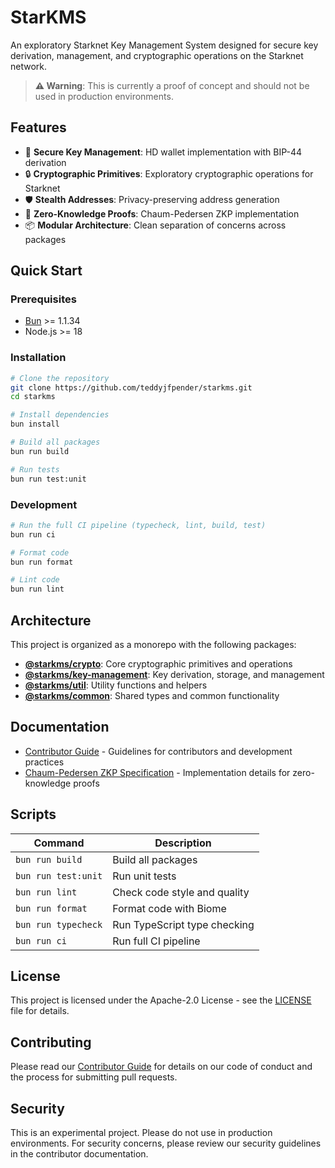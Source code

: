 # StarKMS

An exploratory Starknet Key Management System designed for secure key derivation, management, and cryptographic operations on the Starknet network.

> **⚠️ Warning**: This is currently a proof of concept and should not be used in production environments.

## Features

- 🔐 **Secure Key Management**: HD wallet implementation with BIP-44 derivation
- 🔒 **Cryptographic Primitives**: Exploratory cryptographic operations for Starknet
- 🛡️ **Stealth Addresses**: Privacy-preserving address generation
- 🧪 **Zero-Knowledge Proofs**: Chaum-Pedersen ZKP implementation
- 📦 **Modular Architecture**: Clean separation of concerns across packages

## Quick Start

### Prerequisites

- [Bun](https://bun.sh/) >= 1.1.34
- Node.js >= 18

### Installation

```bash
# Clone the repository
git clone https://github.com/teddyjfpender/starkms.git
cd starkms

# Install dependencies
bun install

# Build all packages
bun run build

# Run tests
bun run test:unit
```

### Development

```bash
# Run the full CI pipeline (typecheck, lint, build, test)
bun run ci

# Format code
bun run format

# Lint code
bun run lint
```

## Architecture

This project is organized as a monorepo with the following packages:

- **[@starkms/crypto](./packages/crypto)**: Core cryptographic primitives and operations
- **[@starkms/key-management](./packages/key-management)**: Key derivation, storage, and management
- **[@starkms/util](./packages/util)**: Utility functions and helpers
- **[@starkms/common](./packages/common)**: Shared types and common functionality

## Documentation

- [Contributor Guide](./docs/AGENTS.md) - Guidelines for contributors and development practices
- [Chaum-Pedersen ZKP Specification](./docs/chaum-pedersen.md) - Implementation details for zero-knowledge proofs

## Scripts

| Command | Description |
|---------|-------------|
| `bun run build` | Build all packages |
| `bun run test:unit` | Run unit tests |
| `bun run lint` | Check code style and quality |
| `bun run format` | Format code with Biome |
| `bun run typecheck` | Run TypeScript type checking |
| `bun run ci` | Run full CI pipeline |

## License

This project is licensed under the Apache-2.0 License - see the [LICENSE](LICENSE) file for details.

## Contributing

Please read our [Contributor Guide](./docs/AGENTS.md) for details on our code of conduct and the process for submitting pull requests.

## Security

This is an experimental project. Please do not use in production environments. For security concerns, please review our security guidelines in the contributor documentation.

